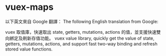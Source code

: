 # vuex-maps

以下英文來自 Google 翻譯：
The following English translation from Google:



vuex 取值庫，快速取出 state, getters, mutations, actions 的值，並支援快速雙向綁定及刷新存值功能。
vuex value library, quickly get the value of state, getters, mutations, actions, and support fast two-way binding and refresh stored value functions.